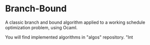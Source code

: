 # Branch-Bound
A classic branch and bound algorithm applied to a working schedule optimization problem, using Ocaml.

You will find implemented algorithms in "algos" repository. "Int
